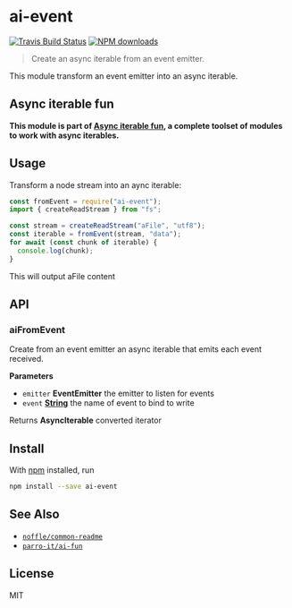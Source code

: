 # ai-event

[![Travis Build Status](https://img.shields.io/travis/parro-it/ai-event/master.svg)](http://travis-ci.org/parro-it/ai-event)
[![NPM downloads](https://img.shields.io/npm/dt/ai-event.svg)](https://npmjs.org/package/ai-event)

> Create an async iterable from an event emitter.

This module transform an event emitter into an async iterable.

## Async iterable fun

**This module is part of
[Async iterable fun](https://github.com/parro-it/ai-fun), a complete toolset of
modules to work with async iterables.**

## Usage

Transform a node stream into an aync iterable:

```js
const fromEvent = require("ai-event");
import { createReadStream } from "fs";

const stream = createReadStream("aFile", "utf8");
const iterable = fromEvent(stream, "data");
for await (const chunk of iterable) {
  console.log(chunk);
}
```

This will output aFile content

## API

<!-- Generated by documentation.js. Update this documentation by updating the source code. -->

### aiFromEvent

Create from an event emitter an async iterable that emits
each event received.

**Parameters**

-   `emitter` **EventEmitter** the emitter to listen for events
-   `event` **[String](https://developer.mozilla.org/docs/Web/JavaScript/Reference/Global_Objects/String)** the name of event to bind to write

Returns **AsyncIterable** converted iterator

## Install

With [npm](https://npmjs.org/) installed, run

```bash
npm install --save ai-event
```

## See Also

-   [`noffle/common-readme`](https://github.com/noffle/common-readme)
-   [`parro-it/ai-fun`](https://github.com/parro-it/ai-fun)

## License

MIT
